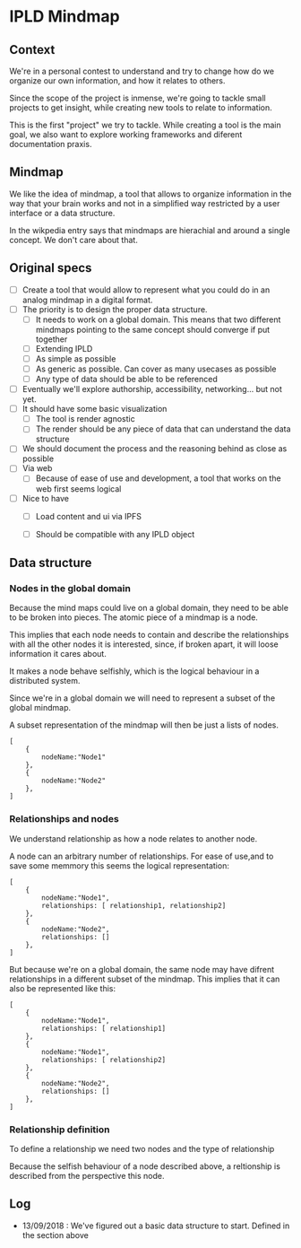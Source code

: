 # IPLD Mindmap

## Context
We're in a personal contest to understand and try to change how do we organize our own information, and how it relates to others.

Since the scope of the project is inmense, we're going to tackle small projects to get insight, while creating new tools to relate to information.

This is the first "project" we try to tackle. While creating a tool is the main goal, we also want to explore working frameworks and diferent documentation praxis.

## Mindmap
We like the idea of mindmap, a tool that allows to organize information in the way that your brain works and not in a simplified way restricted by a user interface or a data structure.

In the wikpedia entry says that mindmaps are hierachial and around a single concept. We don't care about that.

## Original specs

- [ ] Create a tool that would allow to represent what you could do in an analog mindmap in a digital format.
- [ ] The priority is to design the proper data structure.
    - [ ] It needs to work on a global domain. This means that two different mindmaps pointing to the same concept should converge if put together
    - [ ] Extending IPLD
    - [ ] As simple as possible
    - [ ] As generic as possible. Can cover as many usecases as possible
    - [ ] Any type of data should be able to be referenced
- [ ] Eventually we'll explore authorship, accessibility, networking... but not yet.
- [ ] It should have some basic visualization
    - [ ] The tool is render agnostic
    - [ ] The render should be any piece of data that can understand the data structure 
- [ ] We should document the process and the reasoning behind as close as possible
- [ ] Via web
    - [ ] Because of ease of use and development, a tool that works on the web first seems logical
- [ ] Nice to have
    - [ ] Load content and ui via IPFS
    - [ ] Should be compatible with any IPLD object


## Data structure

### Nodes in the global domain
Because the mind maps could live on a global domain, they need to be able to be broken into pieces.
The atomic piece of a mindmap is a node.

This implies that each node needs to contain and describe the relationships with all the other nodes it is interested, since, if broken apart, it will loose information it cares about.

It makes a node behave selfishly, which is the logical behaviour in a distributed system.

Since we're in a global domain we will need to represent a subset of the global mindmap.

A subset representation of the mindmap will then be just a lists of nodes.

```
[
    {
        nodeName:"Node1"
    },
    {
        nodeName:"Node2"
    },
]
```

### Relationships and nodes
We understand relationship as how a node relates to another node.

A node can an arbitrary number of relationships. For ease of use,and to save some memmory this seems the logical representation:

```
[
    {
        nodeName:"Node1",
        relationships: [ relationship1, relationship2]
    },
    {
        nodeName:"Node2",
        relationships: []
    },
]
```

But because we're on a global domain, the same node may have difrent relationships in a different subset of the mindmap. This implies that it can also be represented like this:

```
[
    {
        nodeName:"Node1",
        relationships: [ relationship1]
    },
    {
        nodeName:"Node1",
        relationships: [ relationship2]
    },
    {
        nodeName:"Node2",
        relationships: []
    },
]
```

### Relationship definition
To define a relationship we need two nodes and the type of relationship

Because the selfish behaviour of a node described above, a reltionship is described from the perspective this node.


## Log
- 13/09/2018 : We've figured out a basic data structure to start. Defined in the section above